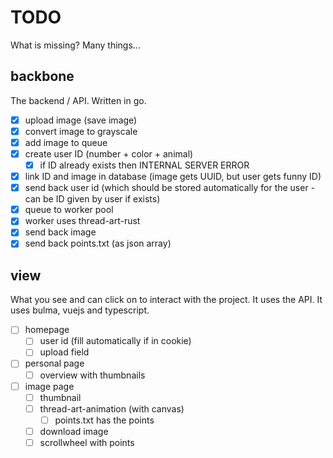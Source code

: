 # TODO
What is missing? Many things...

## backbone
The backend / API. Written in go.
- [x] upload image (save image)
- [x] convert image to grayscale
- [x] add image to queue
- [x] create user ID (number + color + animal)
  - [x] if ID already exists then INTERNAL SERVER ERROR
- [x] link ID and image in database (image gets UUID, but user gets funny ID)
- [x] send back user id (which should be stored automatically for the user - can be ID given by user if exists)
- [x] queue to worker pool
- [x] worker uses thread-art-rust
- [x] send back image
- [x] send back points.txt (as json array)

## view
What you see and can click on to interact with the project. It uses the API. It uses bulma, vuejs and typescript.
- [ ] homepage
  - [ ] user id (fill automatically if in cookie)
  - [ ] upload field
- [ ] personal page
  - [ ] overview with thumbnails
- [ ] image page
  - [ ] thumbnail
  - [ ] thread-art-animation (with canvas)
    - [ ] points.txt has the points
  - [ ] download image
  - [ ] scrollwheel with points
